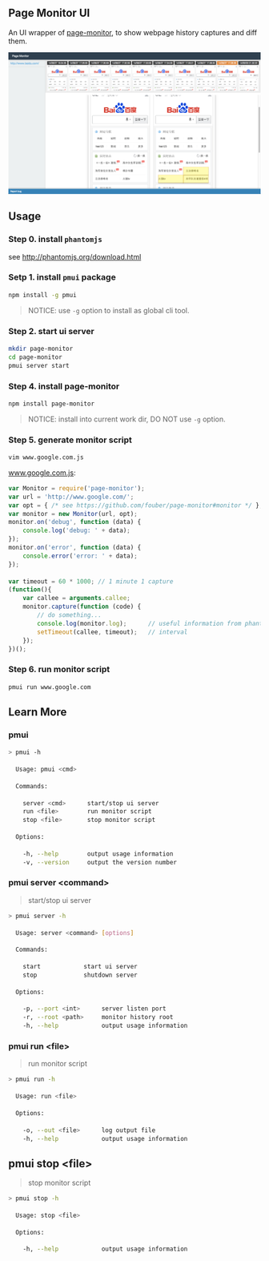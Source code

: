 ## Page Monitor UI

An UI wrapper of [page-monitor](https://github.com/fouber/page-monitor), to show webpage history captures and diff them.

![screenshot](./assets/screenshot.png)

## Usage

### Step 0. install ``phantomjs``

see http://phantomjs.org/download.html

### Setp 1. install ``pmui`` package

```bash
npm install -g pmui
```

> NOTICE: use ``-g`` option to install as global cli tool.

### Step 2. start ui server

```bash
mkdir page-monitor
cd page-monitor
pmui server start
```

### Step 4. install page-monitor

```bash
npm install page-monitor
```

> NOTICE: install into current work dir, DO NOT use ``-g`` option.


### Step 5. generate monitor script

```bash
vim www.google.com.js
```

www.google.com.js:

```javascript
var Monitor = require('page-monitor');
var url = 'http://www.google.com/';
var opt = { /* see https://github.com/fouber/page-monitor#monitor */ };
var monitor = new Monitor(url, opt);
monitor.on('debug', function (data) {
    console.log('debug: ' + data);
});
monitor.on('error', function (data) {
    console.error('error: ' + data);
});

var timeout = 60 * 1000; // 1 minute 1 capture
(function(){
    var callee = arguments.callee;
    monitor.capture(function (code) {
        // do something...
        console.log(monitor.log);      // useful information from phantomjs
        setTimeout(callee, timeout);   // interval
    });
})();
```

### Step 6. run monitor script

```bash
pmui run www.google.com
```


## Learn More

### pmui

```bash
> pmui -h

  Usage: pmui <cmd>

  Commands:

    server <cmd>      start/stop ui server
    run <file>        run monitor script
    stop <file>       stop monitor script

  Options:

    -h, --help        output usage information
    -v, --version     output the version number

```

### pmui server &lt;command&gt;

> start/stop ui server

```bash
> pmui server -h

  Usage: server <command> [options]

  Commands:

    start            start ui server
    stop             shutdown server

  Options:

    -p, --port <int>      server listen port
    -r, --root <path>     monitor history root
    -h, --help            output usage information

```

### pmui run &lt;file&gt;

> run monitor script

```bash
> pmui run -h

  Usage: run <file>

  Options:

    -o, --out <file>      log output file
    -h, --help            output usage information

```

## pmui stop &lt;file&gt;

> stop monitor script


```bash
> pmui stop -h

  Usage: stop <file>

  Options:

    -h, --help            output usage information

```
